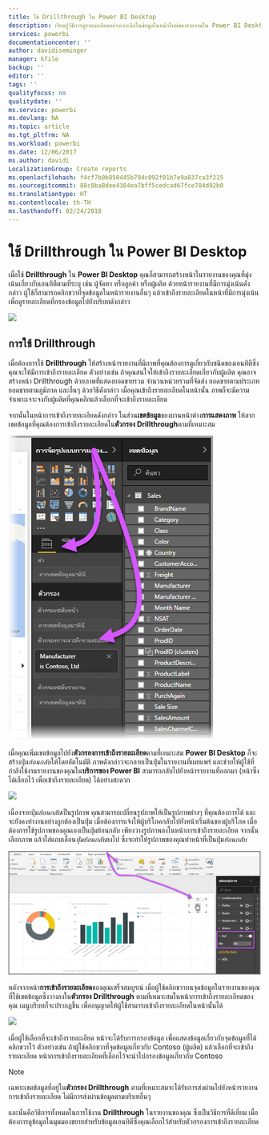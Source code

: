 ```yaml
---
title: ใช้ Drillthrough ใน Power BI Desktop
description: เรียนรู้วิธีการดูรายละเอียดอย่างเจาะลึกในข้อมูลในหน้าใหม่ของรายงานใน Power BI Desktop
services: powerbi
documentationcenter: ''
author: davidiseminger
manager: kfile
backup: ''
editor: ''
tags: ''
qualityfocus: no
qualitydate: ''
ms.service: powerbi
ms.devlang: NA
ms.topic: article
ms.tgt_pltfrm: NA
ms.workload: powerbi
ms.date: 12/06/2017
ms.author: davidi
LocalizationGroup: Create reports
ms.openlocfilehash: f4cf7b0b850445b794c092f01b7e9a837ca3f215
ms.sourcegitcommit: 88c8ba8dee4384ea7bff5cedcad67fce784d92b0
ms.translationtype: HT
ms.contentlocale: th-TH
ms.lasthandoff: 02/24/2018
---
```

# <a name="use-drillthrough-in-power-bi-desktop"></a>ใช้ Drillthrough ใน Power BI Desktop
เมื่อใช้ **Drillthrough** ใน **Power BI Desktop** คุณก็สามารถสร้างหน้าในรายงานของคุณที่มุ่งเน้นเกี่ยวกับเอนทิตีตามที่ระบุ เช่น ผู้จัดหา หรือลูกค้า หรือผู้ผลิต ด้วยหน้ารายงานที่มีการมุ่งเน้นดังกล่าว ผู้ใช้ก็สามารถคลิกขวาที่จุดข้อมูลในหน้ารายงานอื่นๆ แล้วเข้าถึงรายละเอียดในหน้าที่มีการมุ่งเน้น เพื่อดูรายละเอียดที่กรองข้อมูลไปยังบริบทดังกล่าว

![](media/desktop-drillthrough/drillthrough_01.png)

## <a name="using-drillthrough"></a>การใช้ Drillthrough
เมื่อต้องการใช้ **Drillthrough** ให้สร้างหน้ารายงานที่มีภาพที่คุณต้องการดูเกี่ยวกับชนิดของเอนทิตีซึ่งคุณจะให้มีการเข้าถึงรายละเอียด ตัวอย่างเช่น ถ้าคุณสนใจให้เข้าถึงรายละเอียดเกี่ยวกับผู้ผลิต คุณอาจสร้างหน้า Drillthrough ด้วยภาพที่แสดงยอดขายรวม จำนวนหน่วยรวมที่จัดส่ง ยอดขายตามประเภท ยอดขายตามภูมิภาค และอื่นๆ ด้วยวิธีดังกล่าว เมื่อคุณเข้าถึงรายละเอียดในหน้านั้น ภาพก็จะมีความจำเพาะเจาะจงกับผู้ผลิตที่คุณคลิกแล้วเลือกที่จะเข้าถึงรายละเอียด

จากนั้นในหน้าการเข้าถึงรายละเอียดดังกล่าว ในส่วน**เขตข้อมูล**ของบานหน้าต่าง**การแสดงภาพ** ให้ลากเขตข้อมูลที่คุณต้องการเข้าถึงรายละเอียดใน**ตัวกรอง Drillthrough**ตามที่เหมาะสม

![](media/desktop-drillthrough/drillthrough_02.png)

เมื่อคุณเพิ่มเขตข้อมูลไปยัง**ตัวกรองการเข้าถึงรายละเอียด**ตามที่เหมาะสม **Power BI Desktop** ก็จะสร้างปุ่ม*ย้อนกลับ*ให้โดยอัตโนมัติ ภาพดังกล่าวจะกลายเป็นปุ่มในรายงานที่เผยแพร่ และช่วยให้ผู้ใช้ที่กำลังใช้งานรายงานของคุณใน**บริการของ Power BI** สามารถกลับไปยังหน้ารายงานที่ออกมา (หน้าซึ่งได้เลือกไว้ เพื่อเข้าถึงรายละเอียด) ได้อย่างสะดวก

![](media/desktop-drillthrough/drillthrough_03.png)

เนื่องจากปุ่ม*ย้อนกลับ*เป็นรูปภาพ คุณสามารถเปลี่ยนรูปภาพให้เป็นรูปภาพต่างๆ ที่คุณต้องการได้ และจะยังคงทำงานอย่างถูกต้องเป็นปุ่ม เมื่อต้องการแจ้งให้ผู้บริโภคกลับไปยังหน้าเริ่มต้นของผู้บริโภค เมื่อต้องการใช้รูปภาพของคุณเองเป็นปุ่มย้อนกลับ เพียงวางรูปภาพลงในหน้าการเข้าถึงรายละเอียด จากนั้นเลือกภาพ แล้วใส่แถบเลื่อน*ปุ่มย้อนกลับ*ลงไป ซึ่งจะทำให้รูปภาพของคุณทำหน้าที่เป็นปุ่ม*ย้อนกลับ*

![](media/desktop-drillthrough/drillthrough_05.png)

หลังจากหน้า**การเข้าถึงรายละเอียด**ของคุณเสร็จสมบูรณ์ เมื่อผู้ใช้คลิกขวาบนจุดข้อมูลในรายงานของคุณที่ใช้เขตข้อมูลซึ่งวางลงใน**ตัวกรอง Drillthrough** ตามที่เหมาะสมในหน้าการเข้าถึงรายละเอียดของคุณ เมนูบริบทก็จะปรากฏขึ้น เพื่ออนุญาตให้ผู้ใช้สามารถเข้าถึงรายละเอียดในหน้านั้นได้

![](media/desktop-drillthrough/drillthrough_04.png)

เมื่อผู้ใช้เลือกที่จะเข้าถึงรายละเอียด หน้าจะได้รับการกรองข้อมูล เพื่อแสดงข้อมูลเกี่ยวกับจุดข้อมูลที่ได้คลิกขวาไว้ ตัวอย่างเช่น ถ้าผู้ใช้คลิกขวาที่จุดข้อมูลเกี่ยวกับ Contoso (ผู้ผลิต) แล้วเลือกที่จะเข้าถึงรายละเอียด หน้าการเข้าถึงรายละเอียดที่เลือกไว้จะนำไปกรองข้อมูลเกี่ยวกับ Contoso

> [!NOTE]
> เฉพาะเขตข้อมูลที่อยู่ใน**ตัวกรอง Drillthrough** ตามที่เหมาะสมจะได้รับการส่งผ่านไปยังหน้ารายงานการเข้าถึงรายละเอียด ไม่มีการส่งผ่านข้อมูลตามบริบทอื่นๆ
> 
> 

และนั่นคือวิธีการทั้งหมดในการใช้งาน **Drillthrough** ในรายงานของคุณ ซึ่งเป็นวิธีการที่ดีเยี่ยม เมื่อต้องการดูข้อมูลในมุมมองขยายสำหรับข้อมูลเอนทิตีซึ่งคุณเลือกไว้สำหรับตัวกรองการเข้าถึงรายละเอียด

